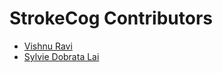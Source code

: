 <!--

This source file is part of the StrokeCog based on the Stanford Spezi Template Application project

SPDX-FileCopyrightText: 2023 Stanford University

SPDX-License-Identifier: MIT

-->

StrokeCog Contributors
=================================

* [Vishnu Ravi](https://github.com/vishnuravi)
* [Sylvie Dobrata Lai](https://github.com/sylvieddl)